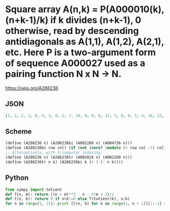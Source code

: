 # Square array A\(n,k\) \= P\(A000010\(k\), \(n\+k\-1\)/k\) if k divides \(n\+k\-1\), 0 otherwise, read by descending antidiagonals as A\(1,1\), A\(1,2\), A\(2,1\), etc\. Here P is a two\-argument form of sequence A000027 used as a pairing function N x N \-\> N\.
https://oeis.org/A286236
## JSON
```JSON
[1, 1, 2, 3, 0, 4, 3, 0, 2, 7, 10, 0, 0, 0, 11, 3, 0, 0, 5, 4, 16, 21, 0, 0, 0, 0, 0, 22, 10, 0, 0, 0, 5, 0, 7, 29, 21, 0, 0, 0, 0, 0, 8, 0, 37, 10, 0, 0, 0, 0, 14, 0, 0, 11, 46, 55, 0, 0, 0, 0, 0, 0, 0, 0, 0, 56, 10, 0, 0, 0, 0, 0, 5, 0, 8, 12, 16, 67, 78, 0, 0, 0, 0, 0, 0, 0, 0, 0, 0, 0, 79, 21, 0, 0, 0, 0, 0, 0, 27, 0, 0, 0, 0, 22, 92, 36, 0, 0, 0, 0, 0, 0, 0, 0, 0, 19, 0, 17, 0, 106]
```
## Scheme
```Scheme
(define (A286236 n) (A286236bi (A002260 n) (A004736 n)))
(define (A286236bi row col) (if (not (zero? (modulo (+ row col -1) col))) 0 (let ((a (A000010 col)) (b (/ (+ row col -1) col))) (* (/ 1 2) (+ (expt (+ a b) 2) (- a) (- (* 3 b)) 2)))))
;; Alternatively, with triangular indexing:
(define (A286236 n) (A286236tr (A002024 n) (A002260 n)))
(define (A286236tr n k) (A286236bi k (+ 1 (- n k))))
```
## Python
```Python
from sympy import totient
def T(n, m): return ((n + m)**2 - n - 3*m + 2)/2
def t(n, k): return 0 if n%k!=0 else T(totient(k), n/k)
for n in range(1, 21): print [t(n, k) for k in range(1, n + 1)][::-1] # _Indranil Ghosh_, May 10 2017
```
